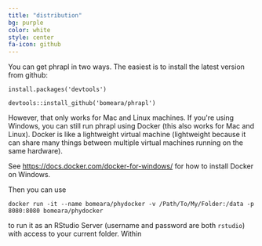 ```yaml
---
title: "distribution"
bg: purple
color: white
style: center
fa-icon: github
---
```


You can get phrapl in two ways. The easiest is to install the latest version from github:

`install.packages('devtools')`

`devtools::install_github('bomeara/phrapl')`

However, that only works for Mac and Linux machines. If you're using Windows, you can still run phrapl using Docker (this also works for Mac and Linux). Docker is like a lightweight virtual machine (lightweight because it can share many things between multiple virtual machines running on the same hardware).

See https://docs.docker.com/docker-for-windows/ for how to install Docker on Windows.

Then you can use

`docker run -it --name bomeara/phydocker -v /Path/To/My/Folder:/data -p 8080:8080 bomeara/phydocker`

to run it as an RStudio Server (username and password are both `rstudio`) with access to your current folder. Within
